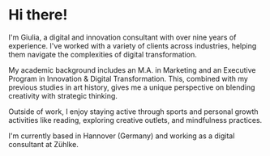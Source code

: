 # Hi there! 
I'm Giulia, a digital and innovation consultant with over nine years of experience. I've worked with a variety of clients across industries, helping them navigate the complexities of digital transformation.

My academic background includes an M.A. in Marketing and an Executive Program in Innovation & Digital Transformation. This, combined with my previous studies in art history, gives me a unique perspective on blending creativity with strategic thinking.

Outside of work, I enjoy staying active through sports and personal growth activities like reading, exploring creative outlets, and mindfulness practices.

I'm currently based in Hannover (Germany) and working as a digital consultant at Zühlke.
